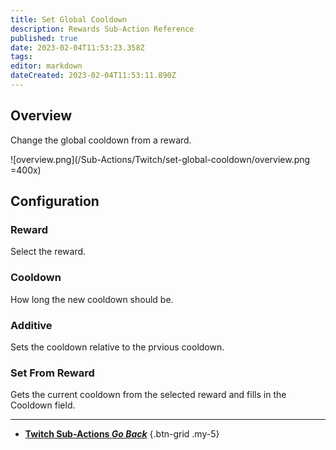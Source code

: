 ```yaml
---
title: Set Global Cooldown
description: Rewards Sub-Action Reference
published: true
date: 2023-02-04T11:53:23.358Z
tags: 
editor: markdown
dateCreated: 2023-02-04T11:53:11.890Z
---
```


## Overview
Change the global cooldown from a reward.

![overview.png](/Sub-Actions/Twitch/set-global-cooldown/overview.png =400x)

## Configuration
### Reward
Select the reward.

### Cooldown
How long the new cooldown should be.

### Additive
Sets the cooldown relative to the prvious cooldown.

### Set From Reward
Gets the current cooldown from the selected reward and fills in the Cooldown field.

---

- [<i class="mdi mdi-chevron-left"></i>**Twitch Sub-Actions *Go Back***](/Sub-Actions/Twitch)
{.btn-grid .my-5}